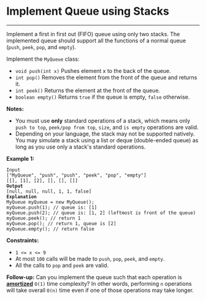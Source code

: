 # Implement Queue using Stacks

***

Implement a first in first out (FIFO) queue using only two stacks. The implemented queue should support all the functions of a normal queue (`push`, `peek`, `pop`, and `empty`).

Implement the `MyQueue` class:

* `void push(int x)` Pushes element x to the back of the queue.
* `int pop()` Removes the element from the front of the queue and returns it.
* `int peek()` Returns the element at the front of the queue.
* `boolean empty()` Returns `true` if the queue is empty, `false` otherwise.

**Notes:**

* You must use **only** standard operations of a stack, which means only `push to top`, `peek/pop from top`, `size`, and `is empty` operations are valid.
* Depending on your language, the stack may not be supported natively. You may simulate a stack using a list or deque (double-ended queue) as long as you use only a stack's standard operations.

&#x20;

**Example 1:**

<pre><code>Input
["MyQueue", "push", "push", "peek", "pop", "empty"]
[[], [1], [2], [], [], []]
<strong>Output
</strong>[null, null, null, 1, 1, false]
<strong>Explanation
</strong>MyQueue myQueue = new MyQueue();
myQueue.push(1); // queue is: [1]
myQueue.push(2); // queue is: [1, 2] (leftmost is front of the queue)
myQueue.peek(); // return 1
myQueue.pop(); // return 1, queue is [2]
myQueue.empty(); // return false</code></pre>

&#x20;

**Constraints:**

* `1 <= x <= 9`
* At most `100` calls will be made to `push`, `pop`, `peek`, and `empty`.
* All the calls to `pop` and `peek` are valid.

&#x20;

**Follow-up:** Can you implement the queue such that each operation is [**amortized**](https://en.wikipedia.org/wiki/Amortized\_analysis) `O(1)` time complexity? In other words, performing `n` operations will take overall `O(n)` time even if one of those operations may take longer.
